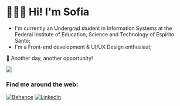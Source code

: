 # 👩🏻‍💻 **Hi! I'm Sofia**<br>
* I'm currently an Undergrad student in Information Systems at the Federal Institute of Education, Science and Technology of Espírito Santo; <br>
* I'm a Front-end development & UI/UX Design enthusiast;

🚀 Another day, another opportunity!<br>

![](https://github-readme-stats.vercel.app/api/top-langs/?username=sofialctv&theme=radical&hide_border=false&include_all_commits=false&count_private=true&layout=compact)
### Find me around the web:
[![Behance](https://img.shields.io/badge/Behance-1769ff?logo=behance&logoColor=white)](https://behance.net/https://www.behance.net/sofialctv) [![LinkedIn](https://img.shields.io/badge/LinkedIn-%230077B5.svg?logo=linkedin&logoColor=white)](https://linkedin.com/in/https://www.linkedin.com/in/sofialctv/)

<!-- Proudly created with GPRM ( https://gprm.itsvg.in ) -->
